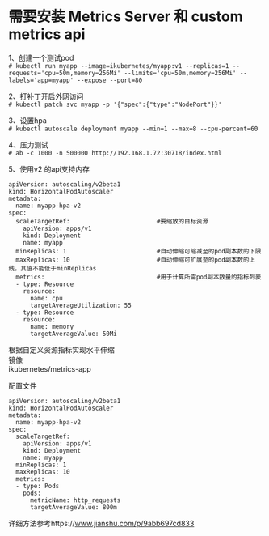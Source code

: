 # 需要安装 Metrics Server 和 custom metrics api  
1、创建一个测试pod  
``` # kubectl run myapp --image=ikubernetes/myapp:v1 --replicas=1 --requests='cpu=50m,memory=256Mi' --limits='cpu=50m,memory=256Mi' --labels='app=myapp' --expose --port=80 ```  

2、打补丁开启外网访问  
``` # kubectl patch svc myapp -p '{"spec":{"type":"NodePort"}}' ```  

3、设置hpa  
``` # kubectl autoscale deployment myapp --min=1 --max=8 --cpu-percent=60 ```  

4、压力测试  
``` # ab -c 1000 -n 500000 http://192.168.1.72:30718/index.html ```  

5、使用v2 的api支持内存  
```
apiVersion: autoscaling/v2beta1
kind: HorizontalPodAutoscaler
metadata:
  name: myapp-hpa-v2
spec:
  scaleTargetRef:                        #要缩放的目标资源
    apiVersion: apps/v1
    kind: Deployment
    name: myapp
  minReplicas: 1                         #自动伸缩可缩减至的pod副本数的下限
  maxReplicas: 10                        #自动伸缩可扩展至的pod副本数的上线，其值不能低于minReplicas
  metrics:                               #用于计算所需pod副本数量的指标列表
  - type: Resource
    resource:
      name: cpu
      targetAverageUtilization: 55
  - type: Resource
    resource:
      name: memory
      targetAverageValue: 50Mi
```  


根据自定义资源指标实现水平伸缩  
镜像  
ikubernetes/metrics-app  

配置文件  
```
apiVersion: autoscaling/v2beta1
kind: HorizontalPodAutoscaler
metadata:
  name: myapp-hpa-v2
spec:
  scaleTargetRef:
    apiVersion: apps/v1
    kind: Deployment
    name: myapp
  minReplicas: 1
  maxReplicas: 10
  metrics:
  - type: Pods
    pods:
      metricName: http_requests
      targetAverageValue: 800m
```  
详细方法参考https://www.jianshu.com/p/9abb697cd833
